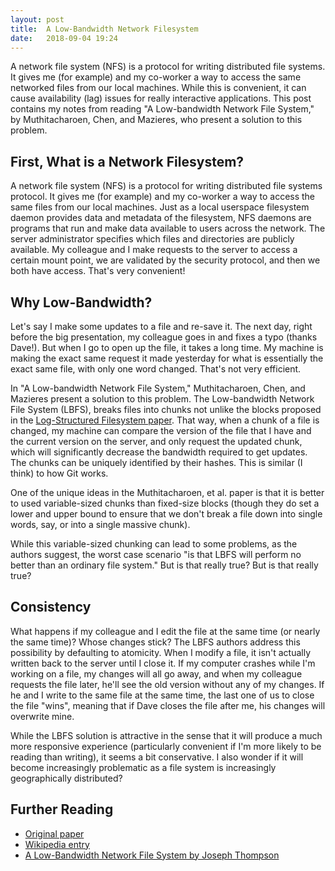 ```yaml
---
layout: post
title:  A Low-Bandwidth Network Filesystem
date:   2018-09-04 19:24
---
```


A network file system (NFS) is a protocol for writing distributed file systems. It gives me (for example) and my co-worker a way to access the same networked files from our local machines. While this is convenient, it can cause availability (lag) issues for really interactive applications. This post contains my notes from reading "A Low-bandwidth Network File System," by Muthitacharoen, Chen, and Mazieres, who present a solution to this problem.

## First, What is a Network Filesystem?

A network file system (NFS) is a protocol for writing distributed file systems protocol. It gives me (for example) and my co-worker a way to access the same files from our local machines. Just as a local userspace filesystem daemon provides data and metadata of the filesystem, NFS daemons are programs that run and make data available to users across the network. The server administrator specifies which files and directories are publicly available. My colleague and I make requests to the server to access a certain mount point, we are validated by the security protocol, and then we both have access. That's very convenient!

## Why Low-Bandwidth?

Let's say I make some updates to a file and re-save it. The next day, right before the big presentation, my colleague goes in and fixes a typo (thanks Dave!). But when I go to open up the file, it takes a long time. My machine is making the exact same request it made yesterday for what is essentially the exact same file, with only one word changed. That's not very efficient.

In "A Low-bandwidth Network File System," Muthitacharoen, Chen, and Mazieres present a solution to this problem. The Low-bandwidth Network File System (LBFS), breaks files into chunks not unlike the blocks proposed in the [Log-Structured Filesystem paper](https://rebeccabilbro.github.io/log-structured-filesystem/). That way, when a chunk of a file is changed, my machine can compare the version of the file that I have and the current version on the server, and only request the updated chunk, which will significantly decrease the bandwidth required to get updates. The chunks can be uniquely identified by their hashes. This is similar (I think) to how Git works.

One of the unique ideas in the Muthitacharoen, et al. paper is that it is better to used variable-sized chunks than fixed-size blocks (though they do set a lower and upper bound to ensure that we don't break a file down into single words, say, or into a single massive chunk).

While this variable-sized chunking can lead to some problems, as the authors suggest, the worst case scenario "is that LBFS will perform no better than an ordinary file system." But is that really true? But is that really true?

## Consistency

What happens if my colleague and I edit the file at the same time (or nearly the same time)? Whose changes stick? The LBFS authors address this possibility by defaulting to atomicity. When I modify a file, it isn't actually written back to the server until I close it. If my computer crashes while I'm working on a file, my changes will all go away, and when my colleague requests the file later, he'll see the old version without any of my changes. If he and I write to the same file at the same time, the last one of us to close the file "wins", meaning that if Dave closes the file after me, his changes will overwrite mine.

While the LBFS solution is attractive in the sense that it will produce a much more responsive experience (particularly convenient if I'm more likely to be reading than writing), it seems a bit conservative. I also wonder if it will become increasingly problematic as a file system is increasingly geographically distributed?


## Further Reading

 - [Original paper](https://pdos.csail.mit.edu/papers/lbfs:sosp01/lbfs.pdf)
 - [Wikipedia entry](https://it.wikipedia.org/wiki/Low_Bandwidth_Network_Filesystem)
 - [A Low-Bandwidth Network File System by Joseph Thompson](https://slideplayer.com/slide/8915392/)
